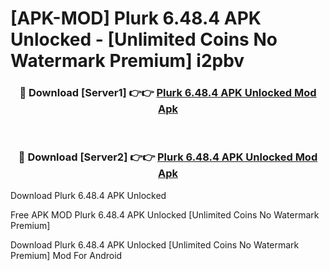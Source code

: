# [APK-MOD] Plurk 6.48.4 APK Unlocked - [Unlimited Coins No Watermark Premium] i2pbv



<div align="center">
<h3>🔴 Download [Server1] 👉👉 <a href="https://momento.my/?title=Plurk_6.48.4_APK_Unlocked">Plurk 6.48.4 APK Unlocked Mod Apk</a></h3><br>

<h3>🔴 Download [Server2] 👉👉 <a href="https://momento.my/?title=Plurk_6.48.4_APK_Unlocked">Plurk 6.48.4 APK Unlocked Mod Apk</a></h3>
</div>



Download Plurk 6.48.4 APK Unlocked 

Free APK MOD Plurk 6.48.4 APK Unlocked [Unlimited Coins No Watermark Premium]

Download Plurk 6.48.4 APK Unlocked [Unlimited Coins No Watermark Premium] Mod For Android
